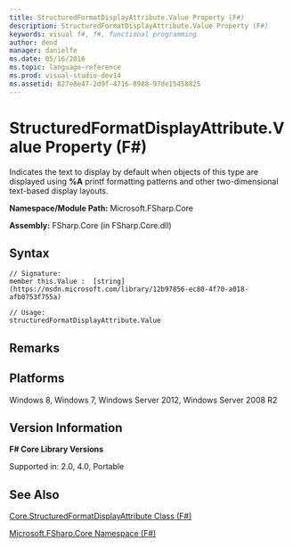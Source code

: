 ```yaml
---
title: StructuredFormatDisplayAttribute.Value Property (F#)
description: StructuredFormatDisplayAttribute.Value Property (F#)
keywords: visual f#, f#, functional programming
author: dend
manager: danielfe
ms.date: 05/16/2016
ms.topic: language-reference
ms.prod: visual-studio-dev14
ms.assetid: 827e8e47-2d9f-4716-8988-97de15458825 
---
```


# StructuredFormatDisplayAttribute.Value Property (F#)

Indicates the text to display by default when objects of this type are displayed using **%A** printf formatting patterns and other two-dimensional text-based display layouts.

**Namespace/Module Path:** Microsoft.FSharp.Core

**Assembly:** FSharp.Core (in FSharp.Core.dll)


## Syntax

```
// Signature:
member this.Value :  [string](https://msdn.microsoft.com/library/12b97856-ec80-4f70-a018-afb0753f755a)

// Usage:
structuredFormatDisplayAttribute.Value
```

## Remarks

## Platforms
Windows 8, Windows 7, Windows Server 2012, Windows Server 2008 R2


## Version Information
**F# Core Library Versions**

Supported in: 2.0, 4.0, Portable




## See Also
[Core.StructuredFormatDisplayAttribute Class &#40;F&#35;&#41;](Core.StructuredFormatDisplayAttribute-Class-%5BFSharp%5D.md)

[Microsoft.FSharp.Core Namespace &#40;F&#35;&#41;](Microsoft.FSharp.Core-Namespace-%5BFSharp%5D.md)

